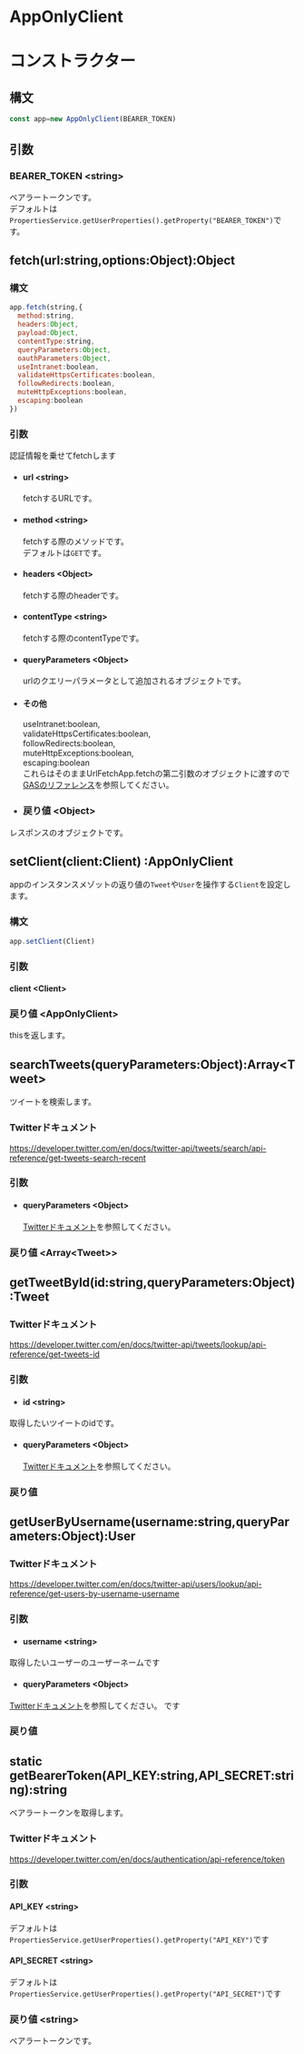 # AppOnlyClient
# コンストラクター
## 構文
```js
const app=new AppOnlyClient(BEARER_TOKEN)
```
## 引数
### BEARER_TOKEN <string\>
ベアラートークンです。  
デフォルトは`PropertiesService.getUserProperties().getProperty("BEARER_TOKEN")`です。

## fetch(url:string,options:Object):Object
### 構文
```js
app.fetch(string,{
  method:string,
  headers:Object,
  payload:Object,
  contentType:string,
  queryParameters:Object,
  oauthParameters:Object,
  useIntranet:boolean,
  validateHttpsCertificates:boolean,
  followRedirects:boolean,
  muteHttpExceptions:boolean,
  escaping:boolean
})
```
### 引数
認証情報を乗せてfetchします
- #### url <string\>
    fetchするURLです。
- #### method <string\>
    fetchする際のメソッドです。  
    デフォルトは`GET`です。  
- #### headers <Object\>
    fetchする際のheaderです。
- #### contentType <string\>
    fetchする際のcontentTypeです。  
- #### queryParameters <Object\>
    urlのクエリーパラメータとして追加されるオブジェクトです。
- #### その他 
    useIntranet:boolean,  
  validateHttpsCertificates:boolean,  
  followRedirects:boolean,  
  muteHttpExceptions:boolean,  
  escaping:boolean  
  これらはそのままUrlFetchApp.fetchの第二引数のオブジェクトに渡すので[GASのリファレンス](https://developers.google.com/apps-script/reference/url-fetch/url-fetch-app?hl=en#fetchurl,-params)を参照してください。

- ### 戻り値 <Object\>
レスポンスのオブジェクトです。

## setClient(client:Client) :AppOnlyClient
appのインスタンスメゾットの返り値の`Tweet`や`User`を操作する`Client`を設定します。
### 構文
```js
app.setClient(Client)
```
### 引数
#### client <Client\>
### 戻り値 <AppOnlyClient\>
thisを返します。

## searchTweets(queryParameters:Object):Array<Tweet\>
ツイートを検索します。
### Twitterドキュメント
https://developer.twitter.com/en/docs/twitter-api/tweets/search/api-reference/get-tweets-search-recent
### 引数
- #### queryParameters <Object\>
   [Twitterドキュメント](https://developer.twitter.com/en/docs/twitter-api/tweets/search/api-reference/get-tweets-search-recent)を参照してください。

### 戻り値 <Array<Tweet\>\>

## getTweetById(id:string,queryParameters:Object):Tweet
### Twitterドキュメント
https://developer.twitter.com/en/docs/twitter-api/tweets/lookup/api-reference/get-tweets-id
### 引数
- #### id <string\>
取得したいツイートのidです。
- #### queryParameters <Object\>
   [Twitterドキュメント](https://developer.twitter.com/en/docs/twitter-api/tweets/lookup/api-reference/get-tweets-id)を参照してください。

### 戻り値 <Tweet>

## getUserByUsername(username:string,queryParameters:Object):User
### Twitterドキュメント
https://developer.twitter.com/en/docs/twitter-api/users/lookup/api-reference/get-users-by-username-username
### 引数
- #### username <string\>
取得したいユーザーのユーザーネームです
- #### queryParameters <Object\>
[Twitterドキュメント](https://developer.twitter.com/en/docs/twitter-api/users/lookup/api-reference/get-users-by-username-username)を参照してください。
です

### 戻り値 <User>

## static getBearerToken(API_KEY:string,API_SECRET:string):string
ベアラートークンを取得します。
### Twitterドキュメント
https://developer.twitter.com/en/docs/authentication/api-reference/token
### 引数 
#### API_KEY <string\>
デフォルトは`PropertiesService.getUserProperties().getProperty("API_KEY")`です
#### API_SECRET <string\>
デフォルトは`PropertiesService.getUserProperties().getProperty("API_SECRET")`です
### 戻り値 <string\>
ベアラートークンです。